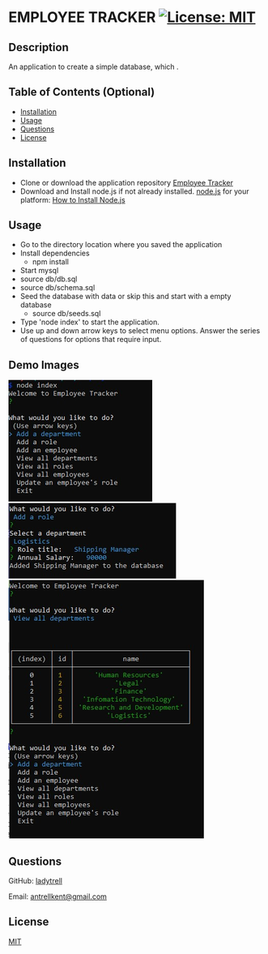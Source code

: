 # EMPLOYEE TRACKER  [![License: MIT](https://img.shields.io/badge/License-MIT-yellow.svg)](https://opensource.org/licenses/MIT)
  
  ## Description

  An application to create a simple database, which  .


  ## Table of Contents (Optional)

 - [Installation](#installation)
 - [Usage](#usage)
 - [Questions](#questions)
 - [License](#license)

  ## Installation

 - Clone or download the application repository 
[Employee Tracker](https://github.com/ladytrell/employee-tracker)
 - Download and Install node.js if not already installed.  [node.js](https://nodejs.org/en/) for your platform:  [How to Install Node.js](https://nodejs.dev/learn/how-to-install-nodejs)

  ## Usage

 - Go to the directory location where you saved the application 
 - Install dependencies
    - npm install
 - Start mysql
 - source db/db.sql
 - source db/schema.sql
 - Seed the database with data or skip this and start with a empty database
    - source db/seeds.sql
 - Type 'node index' to start the application. 
 - Use up and down arrow keys to select menu options.  Answer the series of questions for options that require input.

  ## Demo Images
  ![](./assets/images/cli-demo1.jpg/) </br>
  ![](./assets/images/cli-demo3.jpg/) </br>
  ![](./assets/images/cli-demo2.jpg/)

  ## Questions

  GitHub: [ladytrell](https://github.com/ladytrell)

  Email: [antrellkent@gmail.com](mailto:antrellkent@gmail.com)

   
  ## License

  [MIT](undefined)
  

